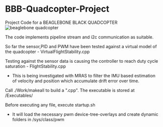 # BBB-Quadcopter-Project
Project Code for a BEAGLEBONE BLACK QUADCOPTER
![beaglebone quadcopter](https://user-images.githubusercontent.com/9638192/27069399-8f528f76-5025-11e7-8cd4-520262d83d1c.jpg)

The code implements pipeline stream and i2c communication as suitable. 

So far the sensor,PID and PWM have been tested against a virtual model of the quadcopter - VirtualFlightStability.cpp

Testing against the sensor data is causing the controller to reach duty cycle saturation - FlightStability.cpp
- This is being investigated with MRAS to filter the IMU based estimation of velocity and position which accumulate drift error over time.

Call ./Work/makeall to build a ".cpp". The executable is stored at /Executables/

Before executing any file, execute startup.sh
- It will load the necessary pwm device-tree-overlays and create dynamic folders in /sys/class/pwm
